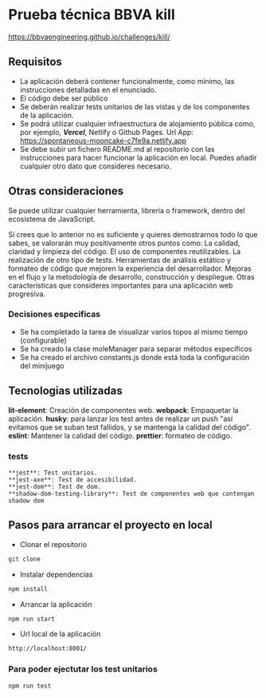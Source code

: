 # Prueba técnica BBVA kill

<a href="https://bbvaengineering.github.io/challenges/kill/" target="_blank">https://bbvaengineering.github.io/challenges/kill/</a>

## Requisitos
- La aplicación deberá contener funcionalmente, como mínimo, las instrucciones detalladas en el enunciado.
- El código debe ser público
- Se deberán realizar tests unitarios de las vistas y de los componentes de la aplicación.
- Se podrá utilizar cualquier infraestructura de alojamiento pública como, por ejemplo, ***Vercel***, Netlify o Github Pages.
  Url App: <a href="https://spontaneous-mooncake-c7fe9a.netlify.app" target="_blank">https://spontaneous-mooncake-c7fe9a.netlify.app</a>
- Se debe subir un fichero README.md al repositorio con las instrucciones para hacer funcionar la aplicación en local. Puedes añadir cualquier otro dato que consideres necesario.


## Otras consideraciones
  Se puede utilizar cualquier herramienta, librería o framework, dentro del ecosistema de JavaScript.
    
  Si crees que lo anterior no es suficiente y quieres demostrarnos todo lo que sabes, se valorarán muy positivamente otros puntos como:
  La calidad, claridad y limpieza del código.
  El uso de componentes reutilizables.
  La realización de otro tipo de tests.
  Herramientas de análisis estático y formateo de código que mejoren la experiencia del desarrollador.
  Mejoras en el flujo y la metodología de desarrollo, construcción y despliegue.
  Otras características que consideres importantes para una aplicación web progresiva.

### Decisiones especificas
- Se ha completado la tarea de visualizar varios topos al mismo tiempo (configurable)
- Se ha creado la clase moleManager para separar métodos específicos
- Se ha creado el archivo constants.js donde está toda la configuración del minijuego

## Tecnologias utilizadas

**lit-element**: Creación de componentes web.
**webpack**: Empaquetar la aplicación.
**husky**: para lanzar los test antes de realizar un push "así evitamos que se suban test fallidos, y se mantenga la calidad del código".
**eslint**: Mantener la calidad del código.
**prettier**: formateo de código.
  ### tests
    **jest**: Test unitarios.
    **jest-axe**: Test de accesibilidad.
    **jest-dom**: Test de dom.
    **shadow-dom-testing-library**: Test de componentes web que contengan shadow dom

## Pasos para arrancar el proyecto en local
- Clonar el repositorio
```bash
git clone
```
- Instalar dependencias
```bash
npm install
```
- Arrancar la aplicación
```bash
npm run start
```
- Url local de la aplicación
```bash
http://localhost:8001/
```

### Para poder ejectutar los test unitarios

```bash
npm run test
```


